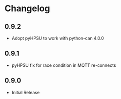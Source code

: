 # Changelog

## 0.9.2

- Adopt pyHPSU to work with python-can 4.0.0

## 0.9.1

- pyHPSU fix for race condition in MQTT re-connects

## 0.9.0

- Initial Release
